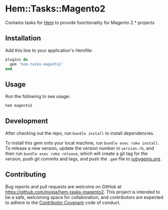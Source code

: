 # Hem::Tasks::Magento2

Contains tasks for [Hem](https://github.com/inviqa/hem) to provide functionality
for Magento 2.* projects

## Installation

Add this line to your application's Hemfile:

```ruby
plugins do
  gem 'hem-tasks-magento2'
end
```

## Usage

Run the following to see usage:

```bash
hem magento2
```

## Development

After checking out the repo, run `bundle install` to install dependencies.

To install this gem onto your local machine, run `bundle exec rake install`. To release a new version, update the version number in `version.rb`, and then run `bundle exec rake release`, which will create a git tag for the version, push git commits and tags, and push the `.gem` file to [rubygems.org](https://rubygems.org).

## Contributing

Bug reports and pull requests are welcome on GitHub at https://github.com/inviqa/hem-tasks-magento2. This project is intended to be a safe, welcoming space for collaboration, and contributors are expected to adhere to the [Contributor Covenant](http://contributor-covenant.org) code of conduct.

